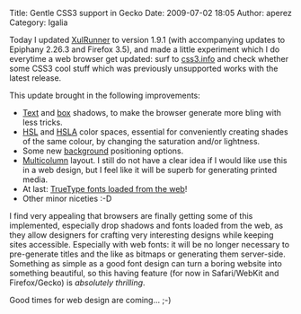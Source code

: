 Title: Gentle CSS3 support in Gecko
Date: 2009-07-02 18:05
Author: aperez
Category: Igalia

Today I updated [XulRunner][] to version 1.9.1 (with accompanying
updates to Epiphany 2.26.3 and Firefox 3.5), and made a little
experiment which I do everytime a web browser get updated: surf to
[css3.info][] and check whether some CSS3 cool stuff which was
previously unsupported works with the latest release.

This update brought in the following improvements:

-   [Text][] and [box][] shadows, to make the browser generate more
    bling with less tricks.
-   [HSL][] and [HSLA][] color spaces, essential for conveniently
    creating shades of the same colour, by changing the saturation
    and/or lightness.
-   Some new [background][] positioning options.
-   [Multicolumn][] layout. I still do not have a clear idea if I would
    like use this in a web design, but I feel like it will be superb for
    generating printed media.
-   At last: [TrueType fonts loaded from the web][]!
-   Other minor niceties :-D

I find very appealing that browsers are finally getting some of this
implemented, especially drop shadows and fonts loaded from the web, as
they allow designers for crafting very interesting designs while keeping
sites accessible. Especially with web fonts: it will be no longer
necessary to pre-generate titles and the like as bitmaps or generating
them server-side. Something as simple as a good font design can turn a
boring website into something beautiful, so this having feature (for now
in Safari/WebKit and Firefox/Gecko) is *absolutely thrilling*.

Good times for web design are coming... ;-)

  [XulRunner]: http://wiki.mozilla.org/XUL:Xul_Runner
  [css3.info]: http://css3.info
  [Text]: http://www.css3.info/preview/text-shadow/
  [box]: http://
  [HSL]: http://www.css3.info/preview/hsl/
  [HSLA]: http://www.css3.info/preview/hsla/
  [background]: http://www.css3.info/preview/background-origin-and-background-clip/
  [Multicolumn]: http://www.css3.info/preview/multi-column-layout/
  [TrueType fonts loaded from the web]: http://www.css3.info/preview/web-fonts-with-font-face/
